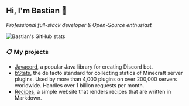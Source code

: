 ## Hi, I'm Bastian 👋

*Professional full-stack developer & Open-Source enthusiast*

![Bastian's GitHub stats](https://github-readme-stats.vercel.app/api?username=Bastian&show_icons=true&include_all_commits=true&hide_title=true&count_private=true)

### 📋 My projects

* [Javacord](https://github.com/Javacord/Javacord), a popular Java library for creating Discord bot.
* [bStats](https://bstats.org/), the de facto standard for collecting statics of Minecraft server plugins. Used by more than 4,000 plugins on over 200,000 servers worldwide. Handles over 1 billion requests per month.
* [Recipes](https://github.com/Bastian/recipes), a simple website that renders recipes that are written in Markdown.
